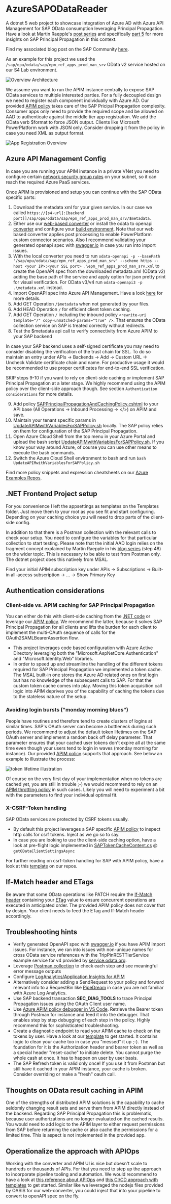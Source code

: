 # AzureSAPODataReader

A dotnet 5 web project to showcase integration of Azure AD with Azure API Management for SAP OData consumption leveraging Principal Propagation. Have a look at Martin Raepple's [post series](https://blogs.sap.com/2021/04/13/principal-propagation-in-a-multi-cloud-solution-between-microsoft-azure-and-sap-business-technology-platform-btp-part-iv-sso-with-a-power-virtual-agent-chatbot-and-on-premises-data-gateway/) and specifically [part 5](https://blogs.sap.com/2022/02/13/principal-propagation-in-a-multi-cloud-solution-between-microsoft-azure-and-sap-business-technology-platform-btp-part-v-production-readiness-with-unified-api-and-infrastructure-management/) for more insights on SAP Principal Propagation in this context.

Find my associated blog post on the SAP Community [here](https://blogs.sap.com/2021/08/12/.net-speaks-odata-too-how-to-implement-azure-app-service-with-sap-odata-gateway/).

As an example for this project we used the `/sap/opu/odata/sap/epm_ref_apps_prod_man_srv` OData v2 service hosted on our S4 Lab environment.

![Overview Architecture](/overview-architecture.png)

We assume you want to run the APIM instance centrally to expose SAP OData services to multiple interested parties. For a fully decoupled design we need to register each component individually with Azure AD. Our provided [APIM policy](https://github.com/Azure/api-management-policy-snippets/blob/master/examples/Request%20OAuth2%20access%20token%20from%20SAP%20using%20AAD%20JWT%20token.xml) takes care of the SAP Pricipal Propagation complexity. Consumer apps only need to provide the required scope and be allowed on AAD to authenticate against the middle tier app registration. We add the OData verb $format to force JSON output. Clients like Microsoft PowerPlatform work with JSON only. Consider dropping it from the policy in case you need XML as output format.

![App Registration Overview](/AAD-App-Registration-overview.png)

## Azure API Management Config

In case you are running your APIM instance in a private VNet you need to configure certain [network security group rules](https://docs.microsoft.com/azure/api-management/api-management-using-with-vnet?tabs=stv2#network-configuration) on your subnet, so it can reach the required Azure PaaS services.

Once APIM is provisioned and setup you can continue with the SAP OData specific parts:

1. Download the metadata xml for your given service. In our case we called `https://[s4-url]:[backend port]]/sap/opu/odata/sap/epm_ref_apps_prod_man_srv/$metadata`.
2. Either use our [web-based converter](https://aka.ms/ODataOpenAPI) or install the odata to openapi [converter](https://github.com/oasis-tcs/odata-openapi) and configure your [build environment](https://github.com/oasis-tcs/odata-openapi/tree/main/tools). Note that our web based converter applies post processing to enable PowerPlatform custom connector scenarios. Also I recommend validating your generated openapi spec with [swagger.io](https://editor.swagger.io/) in case you run into import issues.
3. With the local converter you need to run `odata-openapi -p --basePath '/sap/opu/odata/sap/epm_ref_apps_prod_man_srv' --scheme https --host <your IP>:<your SSL port> .\epm_ref_apps_prod_man_srv.xml` to create the OpenAPI spec from the downloaded metadata.xml (OData v2) adding the base path of the service and apply option for json pretty print for visual verification. For OData v3/v4 run `odata-openapi3 -p .\metadata.xml` instead.
4. Import OpenAPI spec into Azure API Management. Have a look [here](https://docs.microsoft.com/azure/api-management/import-api-from-oas) for more details.
5. Add GET Operation `/$metadata` when not generated by your files.
6. Add HEAD Operation `/` for efficient client token caching.
7. Add GET Operation `/` including the inbound policy `<rewrite-uri template="/" copy-unmatched-params="true" />`. That ensures the OData collection service on SAP is treated correctly without redirects.
8. Test the $metadata api call to verify connectivity from Azure APIM to your SAP backend

In case your SAP backend uses a self-signed certificate you may need to consider disabling the verification of the trust chain for SSL. To do so maintain an entry under APIs -> Backends -> Add -> Custom URL -> Uncheck Validate certificate chain and name. For productive usage it would be recommended to use proper certificates for end-to-end SSL verification.

SKIP steps 9-10 if you want to rely on client-side caching or implement SAP Principal Propagation at a later stage. We highly recommend using the APIM policy over the client-side approach though. See section `Authentication considerations` for more details.

9. Add policy [SAPPrincipalPropagationAndCachingPolicy.cshtml](Templates/SAPPrincipalPropagationAndCachingPolicy.cshtml) to your API base (All Operations -> Inbound Processing -> </>) on APIM and save.
10. Maintain your tenant specific params in [UpdateAPIMwithVariablesForSAPPolicy.sh](Templates/UpdateAPIMwithVariablesForSAPPolicy.sh) locally. The SAP policy relies on them for configuration of the SAP Principal Propagation.
11. Open Azure Cloud Shell from the top menu in your Azure Portal and upload the bash script [UpdateAPIMwithVariablesForSAPPolicy.sh](Templates/UpdateAPIMwithVariablesForSAPPolicy.sh). If you know your way around Azure, of course you can use other means to execute the bash commands.
12. Switch the Azure Cloud Shell environment to bash and run `bash UpdateAPIMwithVariablesForSAPPolicy.sh`

Find more policy snippets and expression cheatsheets on our [Azure Examples Repos](http://aka.ms/apimpolicyexamples).

## .NET Frontend Project setup

For you convenience I left the appsettings as templates on the Templates folder. Just move them to your root as you see fit and start configuring. Depending on your caching choice you will need to drop parts of the client-side config.

In addition to that there is a Postman collection with the relevant calls to check your setup. You need to configure the variables for that particular collection to start testing. Please note that the initial AAD login relies on the fragment concept explained by Martin Raepple in his [blog series](https://blogs.sap.com/2020/07/17/principal-propagation-in-a-multi-cloud-solution-between-microsoft-azure-and-sap-cloud-platform-scp/) (step 48) on the wider topic. This is necessary to be able to test from Postman only. The dotnet project does this natively from MSAL.

Find your initial APIM subscription key under APIs -> Subscriptions -> Built-in all-access subscription -> ... -> Show Primary Key

## Authentication considerations

### Client-side vs. APIM caching for SAP Principal Propagation

You can either do this with client-side caching from the [.NET code](Controllers/HomeController.cs) or leverage our [APIM policy](Templates/SAPPrincipalPropagationAndCachingPolicy.cshtml). We recommend the latter, because it solves SAP Principal Propagation for all clients and lifts the burden for each client to implement the multi-OAuth sequence of calls for the OAuth2SAMLBearerAssertion flow. 

- This project leverages code based configuration with Azure Active Directory leveraging both the "Microsoft.AspNetCore.Authentication" and "Microsoft.Identity.Web" libraries.
- In order to speed up and streamline the handling of the different tokens required for SAP Principal Propagation we implemented a token cache. The MSAL built-in one stores the Azure AD related ones on first login but has no knowledge of the subsequent calls to SAP. For that the custom token cache comes into play. Moving this token acquisition call logic into APIM deprives you of the capability of caching the tokens due to the stateless nature of the setup.

### Avoiding login bursts ("monday morning blues")

People have routines and therefore tend to create clusters of logins at similar times. SAP's OAuth server can become a bottleneck during such periods. We recommend to adjust the default token lifetimes on the SAP OAuth server and implement a random back off delay parameter. That parameter ensures that your cached user tokens don't expire all at the same time even though your users tend to login in waves (monday morning for instance). Our provided [APIM policy](https://github.com/Azure/api-management-policy-snippets/blob/master/examples/Request%20OAuth2%20access%20token%20from%20SAP%20using%20AAD%20JWT%20token.xml) supports that approach. See below an example to illustrate the process:

![token lifetime illustration](/apim-backoff-delay.png)

Of course on the very first day of your implementation when no tokens are cached yet, you are still in trouble ;-) we would recommend to rely on an [APIM throttling policy](https://docs.microsoft.com/azure/api-management/api-management-sample-flexible-throttling) in such cases. Likely you will need to experiment a bit with the parameters to find your individual optimal fit.

### X-CSRF-Token handling

SAP OData services are protected by CSRF tokens usually.

- By default this project leverages a SAP specific [APIM policy](Templates/SAPPrincipalPropagationAndCachingPolicy.cshtml) to inspect http calls for csrf tokens. Inject as we go so to say.
- In case you are looking to use the client-side caching option, have a look at pre-flight logic implemented in [SAPTokenCacheContent.cs](SAPTokenCacheContent.cs) @ `getODataClientSettingsAsync`

For further reading on csrf-token handling for SAP with APIM policy, have a look at this [template](Templates/SAPXCSRFTokenPolicy.cshtml) on our repos.

## If-Match header and ETags

Be aware that some OData operations like PATCH require the [If-Match header](https://docs.microsoft.com/en-us/openspecs/windows_protocols/ms-odata/c3569037-0557-4769-8f75-a91ffcd7b05b) containing your [ETag](https://docs.microsoft.com/en-us/openspecs/windows_protocols/ms-odata/c4d715eb-10f6-47fa-9ccc-2ebf926558a6) value to ensure concurrent operations are executed in anticipated order. The provided APIM policy does not cover that by design. Your client needs to feed the ETag and If-Match header accordingly.

## Troubleshooting hints

- Verify generated OpenAPI spec with [swagger.io](https://editor.swagger.io/) if you have APIM import issues. For instance, we ran into issues with non-unique names for cross OData service references with the TripPinRESTTierService example service for v4 provided by [service.odata.org](https://services.odata.org/TripPinRESTierService/$metadata).
- Leverage [Postman collection](Templates/AAD_APIM_SAP_Principal_Propagation.postman_collection.json) to check each step and see meaningful error message outputs
- Configure [LogAnalytics/Application Insights for APIM](https://docs.microsoft.com/azure/api-management/api-management-howto-use-azure-monitor#resource-logs)
- Alternatively consider adding a SendRequest to your policy and forward relevant info to a RequestBin like [PipeDream](https://pipedream.com/) in case you are not familiar with Azure Log Analytics.
- Use SAP backend transaction __SEC_DIAG_TOOLS__ to trace Principal Propagation issues using the OAuth Client user name.
- Use [Azure APIM policy debugger in VS Code](https://docs.microsoft.com/azure/api-management/api-management-debug-policies). Retrieve the Bearer token through Postman for instance and feed it into the debugger. That enables step by step debugging of each step in the policy. Highly recommend this for sophisticated troubleshooting.
- Create a diagnostic endpoint to read your APIM cache to check on the tokens by user. Have a look at our [template](Templates/APIMScanCachePolicy.cshtml) to get started. It contains logic to clean your cache too in case you "messed" it up ;-). The foundation for it is the Authorization header and bearer token as well as a special header "reset-cache" to initiate delete. You cannot purge the whole cash at once. It has to happen on user by user basis.
- The SAP Refresh token is valid only once! If you use it from Postman but still have it cached in your APIM instance, your cache is broken. Consider overriding or make a "fresh" oauth call.

## Thoughts on OData result caching in APIM

One of the strengths of distributed APIM solutions is the capability to cache seldomly changing result sets and serve them from APIM directly instead of the backend. Regarding SAP Principal Propagation this is problematic, because user authorizations are no longer evaluated on the cached results. You would need to add logic to the APIM layer to either request permissions from SAP before returning the cache or also cache the permissions for a limited time. This is aspect is not implemented in the provided app.

## Operationalize the approach with APIOps

Working with the converter and APIM UI is nice but doesn't scale to hundreds or thousands of APIs. For that you need to step up the approach to incorporate pipeline tooling and automation. We would recommend to have a look at [this reference about APIOps](https://docs.microsoft.com/azure/architecture/example-scenario/devops/automated-api-deployments-apiops) and [this CI/CD approach with templates](https://docs.microsoft.com/azure/api-management/devops-api-development-templates) to get started. Similar like we leveraged the nodejs files provided by OASIS for our web-converter, you could inject that into your pipeline to convert to openAPI spec on the fly.
